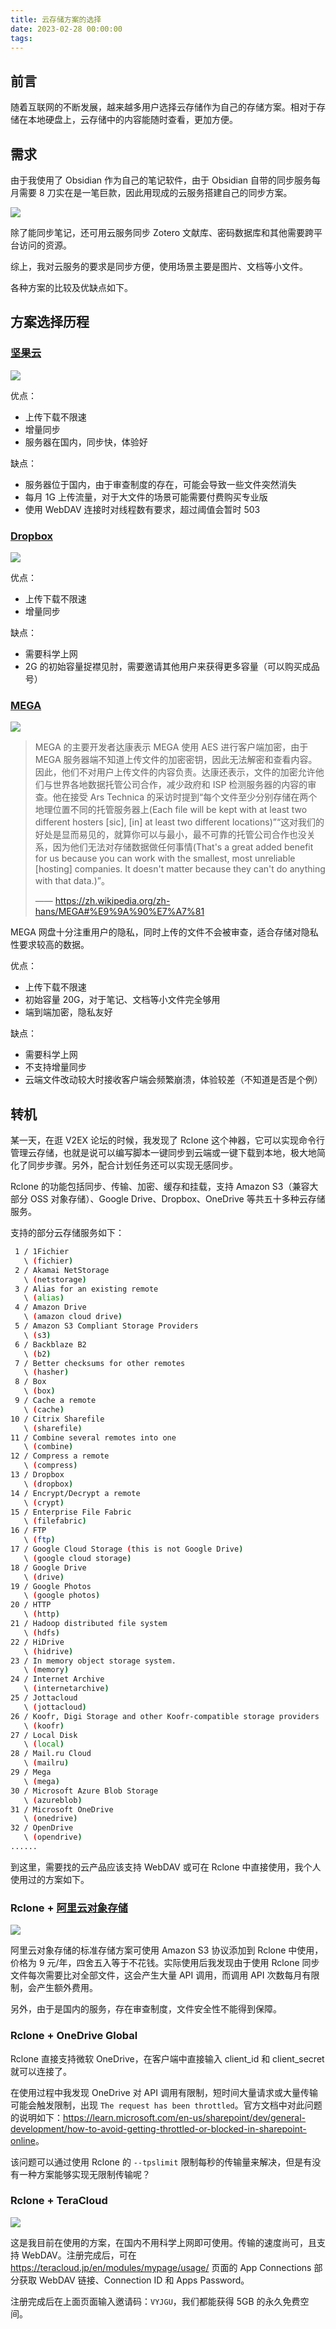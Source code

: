 ```yaml
---
title: 云存储方案的选择
date: 2023-02-28 00:00:00
tags:
---
```


## 前言

随着互联网的不断发展，越来越多用户选择云存储作为自己的存储方案。相对于存储在本地硬盘上，云存储中的内容能随时查看，更加方便。

## 需求

由于我使用了 Obsidian 作为自己的笔记软件，由于 Obsidian 自带的同步服务每月需要 8 刀实在是一笔巨款，因此用现成的云服务搭建自己的同步方案。

![](1678110958035.png)

除了能同步笔记，还可用云服务同步 Zotero 文献库、密码数据库和其他需要跨平台访问的资源。

综上，我对云服务的要求是同步方便，使用场景主要是图片、文档等小文件。

各种方案的比较及优缺点如下。

## 方案选择历程

### [坚果云](https://www.jianguoyun.com/)

![](1678110876432.png)

优点：

- 上传下载不限速
- 增量同步
- 服务器在国内，同步快，体验好

缺点：

- 服务器位于国内，由于审查制度的存在，可能会导致一些文件突然消失
- 每月 1G 上传流量，对于大文件的场景可能需要付费购买专业版
- 使用 WebDAV 连接时对线程数有要求，超过阈值会暂时 503

### [Dropbox](https://www.dropbox.com/)

![](1678110903465.jpg)

优点：

- 上传下载不限速
- 增量同步

缺点：

- 需要科学上网
- 2G 的初始容量捉襟见肘，需要邀请其他用户来获得更多容量（可以购买成品号）

### [MEGA](https://mega.nz/)

![](1678110909238.png)

> MEGA 的主要开发者达康表示 MEGA 使用 AES 进行客户端加密，由于 MEGA 服务器端不知道上传文件的加密密钥，因此无法解密和查看内容。因此，他们不对用户上传文件的内容负责。达康还表示，文件的加密允许他们与世界各地数据托管公司合作，减少政府和 ISP 检测服务器的内容的审查。他在接受 Ars Technica 的采访时提到“每个文件至少分别存储在两个地理位置不同的托管服务器上(Each file will be kept with at least two different hosters [sic], [in] at least two different locations)”“这对我们的好处是显而易见的，就算你可以与最小，最不可靠的托管公司合作也没关系，因为他们无法对存储数据做任何事情(That's a great added benefit for us because you can work with the smallest, most unreliable [hosting] companies. It doesn't matter because they can't do anything with that data.)”。
>
> —— <https://zh.wikipedia.org/zh-hans/MEGA#%E9%9A%90%E7%A7%81>

MEGA 网盘十分注重用户的隐私，同时上传的文件不会被审查，适合存储对隐私性要求较高的数据。

优点：

- 上传下载不限速
- 初始容量 20G，对于笔记、文档等小文件完全够用
- 端到端加密，隐私友好

缺点：

- 需要科学上网
- 不支持增量同步
- 云端文件改动较大时接收客户端会频繁崩溃，体验较差（不知道是否是个例）

## 转机

某一天，在逛 V2EX 论坛的时候，我发现了 Rclone 这个神器，它可以实现命令行管理云存储，也就是说可以编写脚本一键同步到云端或一键下载到本地，极大地简化了同步步骤。另外，配合计划任务还可以实现无感同步。

Rclone 的功能包括同步、传输、加密、缓存和挂载，支持 Amazon S3（兼容大部分 OSS 对象存储）、Google Drive、Dropbox、OneDrive 等共五十多种云存储服务。

支持的部分云存储服务如下：

```bash
 1 / 1Fichier
   \ (fichier)
 2 / Akamai NetStorage
   \ (netstorage)
 3 / Alias for an existing remote
   \ (alias)
 4 / Amazon Drive
   \ (amazon cloud drive)
 5 / Amazon S3 Compliant Storage Providers
   \ (s3)
 6 / Backblaze B2
   \ (b2)
 7 / Better checksums for other remotes
   \ (hasher)
 8 / Box
   \ (box)
 9 / Cache a remote
   \ (cache)
10 / Citrix Sharefile
   \ (sharefile)
11 / Combine several remotes into one
   \ (combine)
12 / Compress a remote
   \ (compress)
13 / Dropbox
   \ (dropbox)
14 / Encrypt/Decrypt a remote
   \ (crypt)
15 / Enterprise File Fabric
   \ (filefabric)
16 / FTP
   \ (ftp)
17 / Google Cloud Storage (this is not Google Drive)
   \ (google cloud storage)
18 / Google Drive
   \ (drive)
19 / Google Photos
   \ (google photos)
20 / HTTP
   \ (http)
21 / Hadoop distributed file system
   \ (hdfs)
22 / HiDrive
   \ (hidrive)
23 / In memory object storage system.
   \ (memory)
24 / Internet Archive
   \ (internetarchive)
25 / Jottacloud
   \ (jottacloud)
26 / Koofr, Digi Storage and other Koofr-compatible storage providers
   \ (koofr)
27 / Local Disk
   \ (local)
28 / Mail.ru Cloud
   \ (mailru)
29 / Mega
   \ (mega)
30 / Microsoft Azure Blob Storage
   \ (azureblob)
31 / Microsoft OneDrive
   \ (onedrive)
32 / OpenDrive
   \ (opendrive)
......
```

到这里，需要找的云产品应该支持 WebDAV 或可在 Rclone 中直接使用，我个人使用过的方案如下。

### Rclone + [阿里云对象存储](https://www.aliyun.com/product/oss)

![](1678111000230.png)

阿里云对象存储的标准存储方案可使用 Amazon S3 协议添加到 Rclone 中使用，价格为 9 元/年，四舍五入等于不花钱。实际使用后我发现由于使用 Rclone 同步文件每次需要比对全部文件，这会产生大量 API 调用，而调用 API 次数每月有限制，会产生额外费用。

另外，由于是国内的服务，存在审查制度，文件安全性不能得到保障。

### Rclone + OneDrive Global

Rclone 直接支持微软 OneDrive，在客户端中直接输入 client_id 和 client_secret 就可以连接了。

在使用过程中我发现 OneDrive 对 API 调用有限制，短时间大量请求或大量传输可能会触发限制，出现 `The request has been throttled`。官方文档中对此问题的说明如下：<https://learn.microsoft.com/en-us/sharepoint/dev/general-development/how-to-avoid-getting-throttled-or-blocked-in-sharepoint-online>。

该问题可以通过使用 Rclone 的 `--tpslimit` 限制每秒的传输量来解决，但是有没有一种方案能够实现无限制传输呢？

### Rclone + TeraCloud

![](1678111010836.png)

这是我目前在使用的方案，在国内不用科学上网即可使用。传输的速度尚可，且支持 WebDAV。注册完成后，可在 <https://teracloud.jp/en/modules/mypage/usage/> 页面的 App Connections 部分获取 WebDAV 链接、Connection ID 和 Apps Password。

注册完成后在上面页面输入邀请码：`VYJGU`，我们都能获得 5GB 的永久免费空间。
